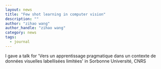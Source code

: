 ```yaml
---
layout: news
title: "Few shot learning in computer vision"
description: ""
author: "zihao wang"
author_handle: "zihao wang"
category: news
tags: 
  - journal
---
```

 
I gave a talk for 'Vers un apprentissage pragmatique dans un contexte de données visuelles labellisées limitées' in Sorbonne Université, CNRS
